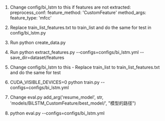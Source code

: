 


1. Change config/bi_lstm to this if features are not extracted: 
preprocess_conf:
  feature_method: 'CustomFeature'
  method_args:
    feature_type: 'mfcc'

2. Replace train_list_features.txt to train_list and do the same for test in config/bi_lstm.py

3. Run python create_data.py

4. Run python extract_features.py --configs=configs/bi_lstm.yml --save_dir=dataset/features

5. Change config/bi_lstm to this - Replace train_list to train_list_features.txt and do the same for test

6. CUDA_VISIBLE_DEVICES=0 python train.py --configs=configs/bi_lstm.yml

7. Change eval.py 
add_arg('resume_model',     str,   'models/BiLSTM_CustomFeature/best_model/',  "模型的路径")


8. python eval.py --configs=configs/bi_lstm.yml

